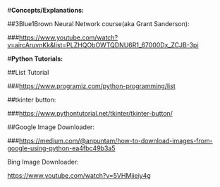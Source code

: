 
#**Concepts/Explanations:**



##3Blue1Brown Neural Network course(aka Grant Sanderson):

###https://www.youtube.com/watch?v=aircAruvnKk&list=PLZHQObOWTQDNU6R1_67000Dx_ZCJB-3pi





#**Python Tutorials:**


##List Tutorial

###https://www.programiz.com/python-programming/list

##tkinter button:

###https://www.pythontutorial.net/tkinter/tkinter-button/

##Google Image Downloader:

###https://medium.com/@anpuntam/how-to-download-images-from-google-using-python-ea4fbc49b3a5

Bing Image Downloader:

https://www.youtube.com/watch?v=5VHMjieiy4g
